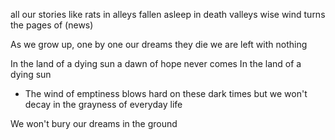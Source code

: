 all our stories like rats in alleys
fallen asleep in death valleys
wise wind turns the pages of (news)

As we grow up, one by one
our dreams they die
we are left with nothing

In the land of a dying sun
a dawn of hope never comes
In the land of a dying sun

* The wind of emptiness blows
  hard on these dark times
  but we won't decay in the
  grayness of everyday life


We won't bury our dreams in the ground